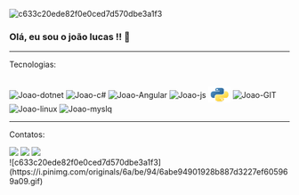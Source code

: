 

![c633c20ede82f0e0ced7d570dbe3a1f3](https://nextshark.com/wp-content/uploads/2018/01/007.gif)

### Olá, eu sou o joão lucas !! 👋

<hr>
<p>Tecnologias:</p>
<div style="display: inline_block"><br>
  
  <img align="center" alt="Joao-dotnet" height="30" width="40" src="https://cdn.jsdelivr.net/gh/devicons/devicon/icons/dotnetcore/dotnetcore-original.svg" /> 
  <img align="center" alt="Joao-c#" height="30" width="40" src="https://cdn.jsdelivr.net/gh/devicons/devicon/icons/csharp/csharp-original.svg" />       
  <img align="center" alt="Joao-Angular" height="30" width="40" src="https://cdn.jsdelivr.net/gh/devicons/devicon/icons/angularjs/angularjs-original.svg" />
  <img align="center" alt="Joao-js" height="30" width="40" src="https://cdn.jsdelivr.net/gh/devicons/devicon/icons/javascript/javascript-original.svg" />
  <img align="center" alt="Joao-Python" height="30" width="40" src="https://raw.githubusercontent.com/devicons/devicon/master/icons/python/python-original.svg">
  <img align="center" alt="Joao-GIT" height="30" width="40" src="https://cdn.jsdelivr.net/gh/devicons/devicon/icons/git/git-plain.svg" />
  <img align="center" alt="Joao-linux" height="30" width="40" src="https://cdn.jsdelivr.net/gh/devicons/devicon/icons/linux/linux-original.svg" />
  <img align="center" alt="Joao-myslq" height="30" width="40" src="https://cdn.jsdelivr.net/gh/devicons/devicon/icons/mysql/mysql-original.svg" />
</div>
<hr>
<p>Contatos:</p>
<div> 
  <a href="https://www.instagram.com/joaomoreira.exe" target="_blank"><img src="https://img.shields.io/badge/-Instagram-%23E4405F?style=for-the-badge&logo=instagram&logoColor=white" target="_blank"></a>
  <a href = "mailto:joaol.ifsp@gmail.com.com"><img src="https://img.shields.io/badge/-Gmail-%23333?style=for-the-badge&logo=gmail&logoColor=white" target="_blank"></a>
  <a href="www.linkedin.com/in/joão-lucas-oliveria-moreira-72616b1a4" target="_blank"><img src="https://img.shields.io/badge/-LinkedIn-%230077B5?style=for-the-badge&logo=linkedin&logoColor=white" target="_blank"></a>
 
</div>
![c633c20ede82f0e0ced7d570dbe3a1f3](https://i.pinimg.com/originals/6a/be/94/6abe94901928b887d3227ef605969a09.gif)
